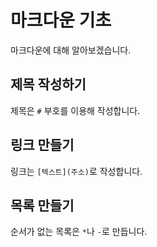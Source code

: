 # 마크다운 기초

마크다운에 대해 알아보겠습니다.

## 제목 작성하기

제목은 `#` 부호를 이용해 작성합니다.

## 링크 만들기

링크는 `[텍스트](주소)`로 작성합니다.

## 목록 만들기

순서가 없는 목록은 `*`나 `-`로 만듭니다.
